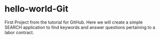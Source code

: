 # hello-world-Git
First Project from the tutorial for GitHub.
Here we will create a simple SEARCH application to find keywords and answer questions pertaining to a labor contract.  
